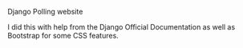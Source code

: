 Django Polling website

I did this with help from the Django Official Documentation as well as Bootstrap for some CSS features.
